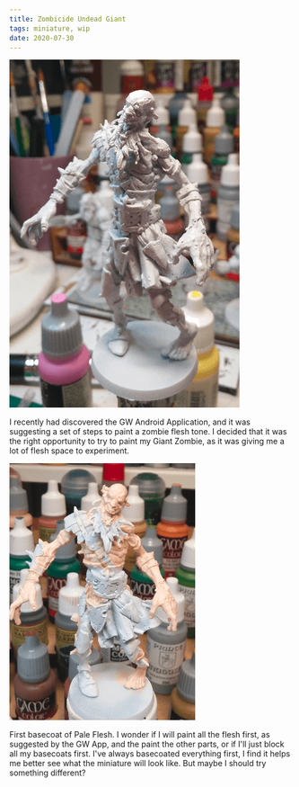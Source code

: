 ```yaml
---
title: Zombicide Undead Giant
tags: miniature, wip
date: 2020-07-30
---
```


![image-20200730021208999](image-20200730021208999.png)

I recently had discovered the GW Android Application, and it was suggesting a set of steps to paint a zombie flesh tone. I decided that it was the right opportunity to try to paint my Giant Zombie, as it was giving me a lot of flesh space to experiment.

![image-20200730021545542](image-20200730021545542.png)

First basecoat of Pale Flesh. I wonder if I will paint all the flesh first, as suggested by the GW App, and the paint the other parts, or if I'll just block all my basecoats first. I've always basecoated everything first, I find it helps me better see what the miniature will look like. But maybe I should try something different?